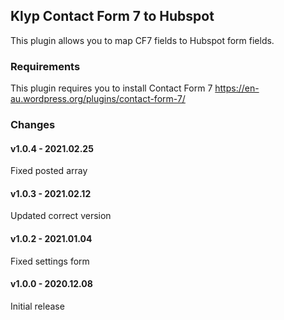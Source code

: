 ## Klyp Contact Form 7 to Hubspot
This plugin allows you to map CF7 fields to Hubspot form fields.

### Requirements
This plugin requires you to install Contact Form 7
https://en-au.wordpress.org/plugins/contact-form-7/

### Changes
#### v1.0.4 - 2021.02.25
Fixed posted array

#### v1.0.3 - 2021.02.12
Updated correct version

#### v1.0.2 - 2021.01.04
Fixed settings form

#### v1.0.0 - 2020.12.08
Initial release